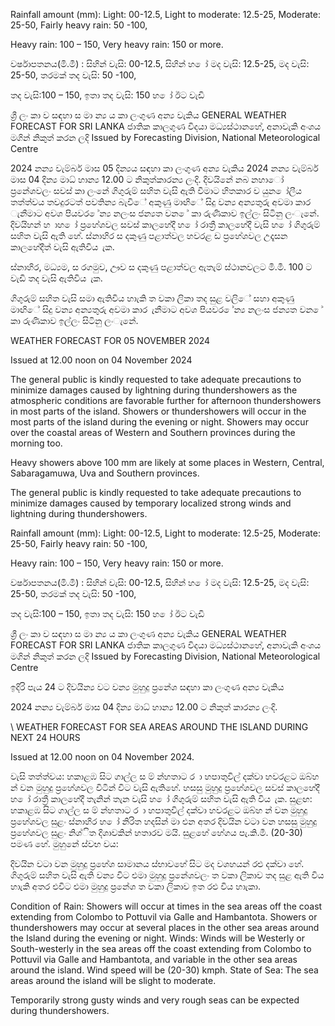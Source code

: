 Rainfall amount (mm): Light: 00-12.5, Light to moderate: 12.5-25, Moderate: 25-50, Fairly heavy rain: 50 -100,

Heavy rain: 100 – 150, Very heavy rain: 150 or more.

වර්ෂාපතනය(මි.මී) : සිහින් වැසි: 00-12.5, සිහින් හ ෝ මද වැසි: 12.5-25, මද වැසි: 25-50, තරමක් තද වැසි: 50 -100,

තද වැසි:100 – 150, ඉතා තද වැසි: 150 හ ෝ ඊට වැඩි

ශ්‍රී ලං කා ව සඳහා ස මා න්‍ය ය කා ලංගුණ අන්‍ය වැකිය GENERAL WEATHER FORECAST FOR SRI LANKA ජාතික කාලගුණ විදයා මධ්‍යස්ථානහේ, අනාවැකි අංශය මගින් නිකුත් කරන ලදි Issued by Forecasting Division, National Meteorological Centre

2024 නන්‍ය වැම්බර් මාස 05 දින්‍යය සඳහා කා ලංගුණ අන්‍ය වැකිය 2024 නන්‍ය වැම්බර් මාස 04 දින්‍ය මාධ්‍ හාන්‍ය 12.00 ට නිකුත්කාරන්‍ය ලංදි. දිවයිනේ නබ නහාෝ ප්‍රනේශවලං සවස් කා ලංනේ ගිගුරුම් සහිත වැසි ඇති වීමාට හිතකාර ව යුන ෝලීය තත්ත්වය තවදුරටත් පවතින්‍ය බැවිේ අකුණු මාඟිේ සිදු වන්‍ය අන්‍යතුරු අවමා කාර ැනීමාට අවශ පියවර ේන්‍ය නලංස ජන්‍යත වන ේ කා රුණිකාව ඉල්ලං සිටිනු ලංැනේ. දිවයිහන් හ ාහ ෝ ප්‍රහේශවල සවස් කාලහේදී හ ෝ රාත්‍රී කාලහේදී වැසි හ ෝ ගිගුරුම් සහිත වැසි ඇති හේ. ස්නාහිර ස දකුණු පළාත්වල හවරළ ඩ ප්‍රහේශවල උදෑසන කාලහේදීත් වැසි ඇතිවිය ැක.

ස්නාහිර, මධ්‍යම, ස රගමුව, ඌව ස දකුණු පළාත්වල ඇතැම් ස්ථානවලට මි.මී. 100 ට වැඩි තද වැසි ඇතිවිය ැක.

ගිගුරුම් සහිත වැසි සමා ඇතිවිය හාැකි ත වකා ලිකා තද සුළ වලිේ සහා අකුණු මාඟිේ සිදු වන්‍ය අන්‍යතුරු අවමා කාර ැනීමාට අවශ පියවර ේන්‍ය නලංස ජන්‍යත වන ේ කා රුණිකාව ඉල්ලං සිටිනු ලංැනේ.

WEATHER FORECAST FOR 05 NOVEMBER 2024

Issued at 12.00 noon on 04 November 2024

The general public is kindly requested to take adequate precautions to minimize damages caused by lightning during thundershowers as the atmospheric conditions are favorable further for afternoon thundershowers in most parts of the island. Showers or thundershowers will occur in the most parts of the island during the evening or night. Showers may occur over the coastal areas of Western and Southern provinces during the morning too.

Heavy showers above 100 mm are likely at some places in Western, Central, Sabaragamuwa, Uva and Southern provinces.

The general public is kindly requested to take adequate precautions to minimize damages caused by temporary localized strong winds and lightning during thundershowers.

Rainfall amount (mm): Light: 00-12.5, Light to moderate: 12.5-25, Moderate: 25-50, Fairly heavy rain: 50 -100,

Heavy rain: 100 – 150, Very heavy rain: 150 or more.

වර්ෂාපතනය(මි.මී) : සිහින් වැසි: 00-12.5, සිහින් හ ෝ මද වැසි: 12.5-25, මද වැසි: 25-50, තරමක් තද වැසි: 50 -100,

තද වැසි:100 – 150, ඉතා තද වැසි: 150 හ ෝ ඊට වැඩි

ශ්‍රී ලං කා ව සඳහා ස මා න්‍ය ය කා ලංගුණ අන්‍ය වැකිය GENERAL WEATHER FORECAST FOR SRI LANKA ජාතික කාලගුණ විදයා මධ්‍යස්ථානහේ, අනාවැකි අංශය මගින් නිකුත් කරන ලදි Issued by Forecasting Division, National Meteorological Centre

ඉදිරි පැය 24 ට දිවයින්‍ය වට වන්‍ය මුහුදු ප්‍රනේශ සඳහා කා ලංගුණ අන්‍ය වැකිය

2024 නන්‍ය වැම්බර් මාස 04 දින්‍ය මාධ්‍ හාන්‍ය 12.00 ට නිකුත් කාරන්‍ය ලංදි.

\ WEATHER FORECAST FOR SEA AREAS AROUND THE ISLAND DURING NEXT 24 HOURS

Issued at 12.00 noon on 04 November 2024.

වැසි තත්ත්වය: හකාළඹ සිට ගාල්ල ස ම් න්හතාට ර ා හපාතුවිල් දක්වා හවරළට ඔබ්හ න් වන මුහුදු ප්‍රහේශවල විටින් විට වැසි ඇතිහේ. හසසු මුහුදු ප්‍රහේශවල සවස් කාලහේදී හ ෝ රාත්‍රී කාලහේදී තැනින් තැන වැසි හ ෝ ගිගුරුම් සහිත වැසි ඇති විය ැක. සුළඟ: හකාළඹ සිට ගාල්ල ස ම් න්හතාට ර ා හපාතුවිල් දක්වා හවරළට ඔබ්හ න් වන මුහුදු ප්‍රහේශවල සුළං ස්නාහිර හ ෝ නිරිත හදසින් මා එන අතර දිවයින වටා වන හසසු මුහුදු ප්‍රහේශවල සුළං නිශ්ිත දිශාවකින් හතාරව මයි. සුළහේ හේගය පැ.කි.මී. (20-30) පමණ හේ. මුහුනේ ස්වභ වය:

දිවයින වටා වන මුහුදු ප්‍රහේශ සාමානය ස්භාවහේ සිට මද වශහයන් රළු දක්වා හේ. ගිගුරුම් සහිත වැසි ඇති වන්‍ය විට එමා මුහුදු ප්‍රනේශවලං ත වකා ලිකාව තද සුළ ඇති විය හාැකි අතර එවිට එමා මුහුදු ප්‍රනේශ ත වකා ලිකාව ඉත රළු විය හාැකා.

Condition of Rain: Showers will occur at times in the sea areas off the coast extending from Colombo to Pottuvil via Galle and Hambantota. Showers or thundershowers may occur at several places in the other sea areas around the Island during the evening or night. Winds: Winds will be Westerly or South-westerly in the sea areas off the coast extending from Colombo to Pottuvil via Galle and Hambantota, and variable in the other sea areas around the island. Wind speed will be (20-30) kmph. State of Sea: The sea areas around the island will be slight to moderate.

Temporarily strong gusty winds and very rough seas can be expected during thundershowers.